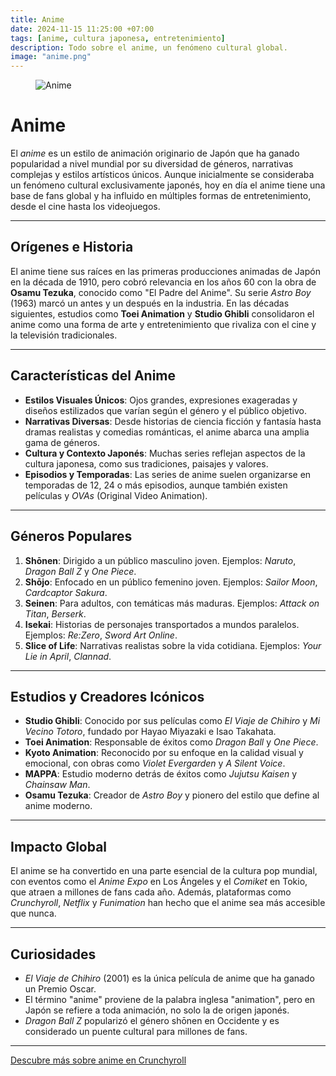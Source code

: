 ```yaml
---
title: Anime
date: 2024-11-15 11:25:00 +07:00
tags: [anime, cultura japonesa, entretenimiento]
description: Todo sobre el anime, un fenómeno cultural global.
image: "anime.png"
---
```


<figure>
<img src="anime.png" alt="Anime">
</figure>

# Anime

El *anime* es un estilo de animación originario de Japón que ha ganado popularidad a nivel mundial por su diversidad de géneros, narrativas complejas y estilos artísticos únicos. Aunque inicialmente se consideraba un fenómeno cultural exclusivamente japonés, hoy en día el anime tiene una base de fans global y ha influido en múltiples formas de entretenimiento, desde el cine hasta los videojuegos.

---

## Orígenes e Historia

El anime tiene sus raíces en las primeras producciones animadas de Japón en la década de 1910, pero cobró relevancia en los años 60 con la obra de **Osamu Tezuka**, conocido como "El Padre del Anime". Su serie *Astro Boy* (1963) marcó un antes y un después en la industria. En las décadas siguientes, estudios como **Toei Animation** y **Studio Ghibli** consolidaron el anime como una forma de arte y entretenimiento que rivaliza con el cine y la televisión tradicionales.

---

## Características del Anime

- **Estilos Visuales Únicos**: Ojos grandes, expresiones exageradas y diseños estilizados que varían según el género y el público objetivo.
- **Narrativas Diversas**: Desde historias de ciencia ficción y fantasía hasta dramas realistas y comedias románticas, el anime abarca una amplia gama de géneros.
- **Cultura y Contexto Japonés**: Muchas series reflejan aspectos de la cultura japonesa, como sus tradiciones, paisajes y valores.
- **Episodios y Temporadas**: Las series de anime suelen organizarse en temporadas de 12, 24 o más episodios, aunque también existen películas y *OVAs* (Original Video Animation).

---

## Géneros Populares

1. **Shōnen**: Dirigido a un público masculino joven. Ejemplos: *Naruto*, *Dragon Ball Z* y *One Piece*.
2. **Shōjo**: Enfocado en un público femenino joven. Ejemplos: *Sailor Moon*, *Cardcaptor Sakura*.
3. **Seinen**: Para adultos, con temáticas más maduras. Ejemplos: *Attack on Titan*, *Berserk*.
4. **Isekai**: Historias de personajes transportados a mundos paralelos. Ejemplos: *Re:Zero*, *Sword Art Online*.
5. **Slice of Life**: Narrativas realistas sobre la vida cotidiana. Ejemplos: *Your Lie in April*, *Clannad*.

---

## Estudios y Creadores Icónicos

- **Studio Ghibli**: Conocido por sus películas como *El Viaje de Chihiro* y *Mi Vecino Totoro*, fundado por Hayao Miyazaki e Isao Takahata.
- **Toei Animation**: Responsable de éxitos como *Dragon Ball* y *One Piece*.
- **Kyoto Animation**: Reconocido por su enfoque en la calidad visual y emocional, con obras como *Violet Evergarden* y *A Silent Voice*.
- **MAPPA**: Estudio moderno detrás de éxitos como *Jujutsu Kaisen* y *Chainsaw Man*.
- **Osamu Tezuka**: Creador de *Astro Boy* y pionero del estilo que define al anime moderno.

---

## Impacto Global

El anime se ha convertido en una parte esencial de la cultura pop mundial, con eventos como el *Anime Expo* en Los Ángeles y el *Comiket* en Tokio, que atraen a millones de fans cada año. Además, plataformas como *Crunchyroll*, *Netflix* y *Funimation* han hecho que el anime sea más accesible que nunca.

---

## Curiosidades

- *El Viaje de Chihiro* (2001) es la única película de anime que ha ganado un Premio Oscar.
- El término "anime" proviene de la palabra inglesa "animation", pero en Japón se refiere a toda animación, no solo la de origen japonés.
- *Dragon Ball Z* popularizó el género shōnen en Occidente y es considerado un puente cultural para millones de fans.

---

<a href="https://www.crunchyroll.com" target="_blank" rel="noopener">Descubre más sobre anime en Crunchyroll</a>
